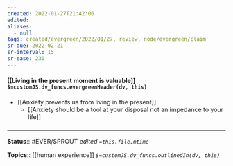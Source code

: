 ```yaml
---
created: 2022-01-27T21:42:06 
edited: 
aliases:
  - null
tags: created/evergreen/2022/01/27, review, node/evergreen/claim
sr-due: 2022-02-21
sr-interval: 15
sr-ease: 230
---
```


#### [[Living in the present moment is valuable]] `$=customJS.dv_funcs.evergreenHeader(dv, this)`

- [[Anxiety prevents us from living in the present]]
	- [[Anxiety should be a tool at your disposal not an impedance to your life]] 

### <hr class="footnote"/>

**Status**:: #EVER/SPROUT
*edited `=this.file.mtime`*

**Topics**:: [[human experience]]
*`$=customJS.dv_funcs.outlinedIn(dv, this)`*
